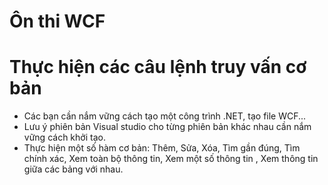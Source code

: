# Ôn thi WCF
# Thực hiện các câu lệnh truy vấn cơ bản
- Các bạn cần nắm vững cách tạo một công trình .NET, tạo file WCF...
- Lưu ý phiên bản Visual studio cho từng phiên bản khác nhau cần nắm vững cách khởi tạo.
- Thực hiện một số hàm cơ bản: Thêm, Sửa, Xóa, Tìm gần đúng, Tìm chính xác, Xem toàn bộ thông tin, Xem một số thông tin , Xem thông tin giữa các bảng với nhau.
